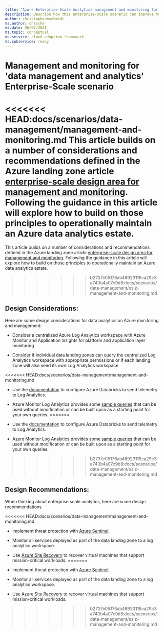 ```yaml
---
title: "Azure Enterprise Scale Analytics management and monitoring for 'data management and analytics'"
description: Describe how this enterprise-scale scenario can improve management and monitoring of 'data management and analytics'
author: christophermschmidt
ms.author: chrschm
ms.date: 06/02/2021
ms.topic: conceptual
ms.service: cloud-adoption-framework
ms.subservice: ready
---
```


# Management and monitoring for 'data management and analytics' Enterprise-Scale scenario

<<<<<<< HEAD:docs/scenarios/data-management/management-and-monitoring.md
This article builds on a number of considerations and recommendations defined in the Azure landing zone article [enterprise-scale design area for management and monitoring](/azure/cloud-adoption-framework/ready/enterprise-scale/management-and-monitoring). Following the guidance in this article will explore how to build on those principles to operationally maintain an Azure data analytics estate. 
=======
This article builds on a number of considerations and recommendations defined in the Azure landing zone article [enterprise-scale design area for management and monitoring](https://www.docs.microsoft.com/azure/cloud-adoption-framework/ready/enterprise-scale/management-and-monitoring). Following the guidance in this article will explore how to build on those principles to operationally maintain an Azure data analytics estate. 
>>>>>>> b2737e05176ab48923119ca29c3a740b4a07c9d8:docs/scenarios/data-management/eslz-management-and-monitoring.md

## Design Considerations: 
Here are some design considerations for data analytics on Azure monitoring and management:

* Consider a centralized Azure Log Analytics workspace with Azure Monitor and Application Insights for platform and application layer monitoring

* Consider if individual data landing zones can query the centralized Log Analytics workspace with appropriate permissions or if each landing zone will also need its own Log Analytics workspace

<<<<<<< HEAD:docs/scenarios/data-management/management-and-monitoring.md
* Use the [documentation](/azure/architecture/databricks-monitoring/) to configure Azure Databricks to send telemetry to Log Analytics. 

* Azure Monitor Log Analytics provides some [sample queries](/azure/azure-monitor/logs/queries) that can be used without modification or can be built upon as a starting point for your own queries. 
=======
* Use the [documentation](https://www.docs.microsoft.com/azure/architecture/databricks-monitoring/) to configure Azure Databricks to send telemetry to Log Analytics. 

* Azure Monitor Log Analytics provides some [sample queries](https://www.docs.microsoft.com/azure/azure-monitor/logs/queries) that can be used without modification or can be built upon as a starting point for your own queries. 
>>>>>>> b2737e05176ab48923119ca29c3a740b4a07c9d8:docs/scenarios/data-management/eslz-management-and-monitoring.md

## Design Recommendations:
When thinking about enterprise scale analytics, here are some design recommendations.

<<<<<<< HEAD:docs/scenarios/data-management/management-and-monitoring.md
* Implement threat protection with [Azure Sentinel](/azure/sentinel/overview).

* Monitor all services deployed as part of the data landing zone to a log analytics workspace. 

* Use [Azure Site Recovery](/azure/site-recovery/site-recovery-overview) to recover virtual machines that support mission-critical workloads.
=======
* Implement threat protection with [Azure Sentinel](https://www.docs.microsoft.com/azure/sentinel/overview).

* Monitor all services deployed as part of the data landing zone to a log analytics workspace. 

* Use [Azure Site Recovery](https://www.docs.microsoft.com/azure/site-recovery/site-recovery-overview) to recover virtual machines that support mission-critical workloads.
>>>>>>> b2737e05176ab48923119ca29c3a740b4a07c9d8:docs/scenarios/data-management/eslz-management-and-monitoring.md
